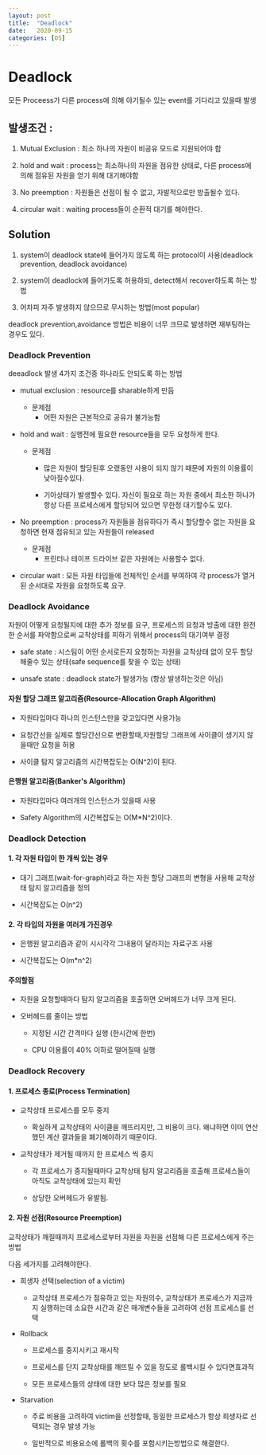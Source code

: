 ```yaml
---
layout: post
title:  "Deadlock"
date:   2020-09-15
categories: [OS]
---
```

# **Deadlock**
모든 Proceess가 다른 process에 의해 야기될수 있는 event를 기다리고 있을때 발생

## **발생조건** : 

1) Mutual Exclusion : 최소 하나의 자원이 비공유 모드로 지원되어야 함
    
2) hold and wait : process는 최소하나의 자원을 점유한 상태로, 다른 process에 의해 점유된 자원을 얻기 위해 대기해야함

3) No preemption : 자원들은 선점이 될 수 없고, 자발적으로만 방출될수 있다.

4) circular wait : waiting process들이 순환적 대기를 해야한다.

## **Solution**

1) system이 deadlock state에 들어가지 않도록 하는 protocol이 사용(deadlock prevention, deadlock avoidance)

2) system이 deadlock에 들어가도록 허용하되, detect해서 recover하도록 하는 방법

3) 어차피 자주 발생하지 않으므로 무시하는 방법(most popular)

deadlock prevention,avoidance 방법은 비용이 너무 크므로 발생하면 재부팅하는 경우도 있다.

### **Deadlock Prevention** 
deeadlock 발생 4가지 조건중 하나라도 안되도록 하는 방법

- mutual exclusion : resource를 sharable하게 만듬
    
    - 문제점 
        - 어떤 자원은 근본적으로 공유가 불가능함

- hold and wait : 실행전에 필요한 resource들을 모두 요청하게 한다.

    - 문제점
        - 많은 자원이 할당된후 오랬동안 사용이 되지 않기 때문에 자원의 이용률이 낮아질수있다.

        - 기아상태가 발생할수 있다. 자신이 필요로 하는 자원 중에서 최소한 하나가 항상 다른 프로세스에게 할당되어 있으면 무한정 대기할수도 있다.

- No preemption : process가 자원들을 점유하다가 즉시 할당할수 없는 자원을 요청하면 현재 점유되고 있는 자원들이 released

    - 문제점
        -  프린터나 테이프 드라이브 같은 자원에는 사용할수 없다.

- circular wait : 모든 자원 타입들에 전체적인 순서를 부여하여 각 process가 열거된 순서대로 자원을 요청하도록 요구.

### **Deadlock Avoidance** 

자원이 어떻게 요청될지에 대한 추가 정보를 요구, 프로세스의 요청과 방출에 대한 완전한 순서를 파악함으로써 교착상태를 피하기 위해서 process의 대기여부 결정

-  safe state : 시스팀이 어떤 순서로든지 요청하는 자원을 교착상태 없이 모두 할당해줄수 있는 상태(safe sequence를 찾을 수 있는 상태)

- unsafe state : deadlock state가 발생가능 (항상 발생하는것은 아님)

#### 자원 할당 그래프 알고리즘(Resource-Allocation Graph Algorithm)

- 자원타입마다 하나의 인스턴스만을 갖고있다면 사용가능

- 요청간선을 실제로 할당간선으로 변환할때,자원할당 그래프에 사이클이 생기지 않을때만 요청을 허용

- 사이클 탐지 알고리즘의 시간복잡도는 O(N^2)이 된다.

#### 은행원 알고리즘(Banker's Algorithm)

- 자원타입마다 여러개의 인스턴스가 있을때 사용

- Safety Algorithm의 시간복잡도는 O(M*N^2)이다.

### **Deadlock Detection**

#### 1. 각 자원 타입이 한 개씩 있는 경우

- 대기 그래프(wait-for-graph)라고 하는 자원 할당 그래프의 변형을 사용해 교착상태 탐지 알고리즘을 정의

- 시간복잡도는 O(n^2)

#### 2. 각 타입의 자원을 여러개 가진경우

- 은행원 알고리즘과 같이 시시각각 그내용이 달라지는 자료구조 사용

- 시간복잡도는 O(m*n^2)

#### 주의할점

- 자원을 요청할때마다 탐지 알고리즘을 호출하면 오버헤드가 너무 크게 된다.

- 오버헤드를 줄이는 방법
    
    - 지정된 시간 간격마다 실행 (한시간에 한번)
    
    - CPU 이용률이 40% 이하로 떨어질때 실행

### **Deadlock Recovery**

#### 1. 프로세스 종료(Process Termination)

- 교착상태 프로세스를 모두 중지
    
    - 확실하게 교착상태의 사이클을 깨뜨리지만, 그 비용이 크다. 왜냐하면 이미 연산했던 계산 결과들을 폐기해야하기 때문이다.

- 교착상태가 제거될 때까지 한 프로세스 씩 중지

    - 각 프로세스가 중지될때마다 교착상태 탐지 알고리즘을 호출해 프로세스들이 아직도 교착상태에 있는지 확인

    - 상당한 오버헤드가 유발됨.

#### 2. 자원 선점(Resource Preemption)

교착상태가 깨질때까지 프로세스로부터 자원을 자원을 선점해 다른 프로세스에게 주는 방법

다음 세가지를 고려해야한다. 

- 희생자 선택(selection of a victim)

    - 교착상태 프로세스가 점유하고 있는 자원의수, 교착상태가 프로세스가 지금까지 실행하는데 소요한 시간과 같은 매개변수들을 고려하여 선점 프로세스를 선택

- Rollback

    - 프로세스를 중지시키고 재시작

    - 프로세스를 단지 교착상태를 깨뜨릴 수 있을 정도로 롤백시킬 수 있다면효과적

    - 모든 프로세스들의 상태에 대한 보다 많은 정보를 필요

- Starvation

    - 주료 비용을 고려하여 victim을 선정할때, 동일한 프로세스가 항상 희생자로 선택되는 경우 발생 가능

    - 일반적으로 비용요소에 롤백의 횟수를 포함시키는방법으로 해결한다.